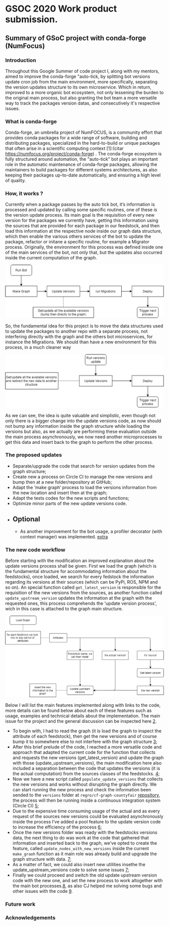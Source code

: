 # GSOC 2020 Work product submission.

## Summary of GSoC project with conda-forge (NumFocus)

### Introduction
  Throughout this Google Summer of code project I, along with my mentors, aimed to improve the conda-forge "auto-tick, by splitting  bot versions update cron job from the main environment, more specifically, separating the version updates structure to its own microservice. Which in return, improved to a more organic bot ecosystem, not only lessening the burden to the original main process, but also granting the bot team a more versatile way to track the packages version datas, and consecutively it's respective issues.

### What is conda-forge
  Conda-forge, an umbrella project of NumFOCUS, is a community effort that provides conda packages for a wide range of software, building and distributing packages, specialized in the hard-to-build or unique packages that often arise in a scientific computing context [1]:(citar https://numfocus.org/project/conda-forge) . The conda-forge ecosystem is fully structured around automation, the "auto-tick" bot plays an important role in the automatic maintenance of conda-forge packages, allowing the maintainers to build packages for different systems architectures, as also keeping their packages up-to-date automatically, and ensuring a high level of quality.


### How, it works ?
  Currently when a package passes by the auto tick bot, it’s information is processed and updated by calling some specific routines, one of these is the version update process. Its main goal is the requisition of every new version for the packages we currently have, getting this information using the sources that are provided for each package in our feedstock, and then load this information at the respective node inside our graph data structure, which then enable the various others services of the bot to update the package, refactor or initane a specific routine, for example a Migrator process.
	Originally, the environment for this process was defined inside one of the main services of the bot, not only that, but the updates also occurred inside the current computation of the graph. 

<p align="center">
  <img src="https://github.com/viniciusdc/viniciusdc.github.io/blob/viniciusdc-patch-3/img/old_eco.png" />
</p>
 
So, the fundamental idea for this project  is to move the data structures used to update the packages to another repo with a separate process, not interfering directly with the graph and the others bot microservices, for instance the Migrations. We should than have a new environment for this process, in a much cleaner way

<p align="center">
  <img src="https://github.com/viniciusdc/viniciusdc.github.io/blob/viniciusdc-patch-3/img/new_eco.png" />
</p>

As we can see, the idea is quite valuable and simplistic, even though not only there is a bigger change into the update versions code, as now should not bump any information inside the graph structure while loading the versions but also, as we actually are performing these evaluation outside the main process asynchronously, we now need another microprocesses to get this data and insert back to the graph to perform the other process.


### The proposed updates
  - Separate/upgrade the code that search for version updates  from the graph structure;
  - Create new a process on Circle CI to manage the new versions and bump then at a new folder/repository at GitHub;
  - Adapt the ‘make graph’ process to load the versions information from the new location and insert then at the graph;
  - Adapt the tests codes for the new scripts and functions;
  - Optimize minor parts of the new update versions code.
  * ## Optional
  	- As another improvement for the bot usage, a profiler decorator (with context manager) was implemented. [extra](https://github.com/regro/cf-scripts/pull/1131#pullrequestreview-474906393)

### The new code workflow
   Before starting with the modification an improved explanation about the update versions process shall be given. 
   First we load the graph (which is the fundamental structure for accommodating information about the feedstocks), once loaded, we search for every fedstock the information regarding its versions at their sources (which can be PyPi, ROS, NPM and so on). An special function called `get_latest_version` is responsible for the requisition of the new versions from the sources, as another function called `update_upstream_version` updates the information at the graph with the requested ones, this process comprehends the 'update version process', wich in this case is attached to the graph main structure.

<p align="center">
  <img src="https://github.com/viniciusdc/viniciusdc.github.io/blob/viniciusdc-patch-2/img/update_version_process.png" />
</p>

Below I will list the main features implemented along with links to the code, more details can be found below about each of these features such as usage, examples and technical details about the implementation. 
The main issue for the project and the general discussion can be inspected here [2](https://github.com/regro/cf-scripts/issues/842).

   - To begin with, I had to read the graph (it is load the graph to inspect the attribute of each feedstock), then get the new versions and of course bump it to somewhere else to not interfere with the graph structure [3](https://github.com/viniciusdc/viniciusdc.github.io/issues/1);
   - After this brief prelude of the code, I reached a more versatile code and approach that adapted the current code for the function that collects and requests the new versions (get_latest_version) and update the graph with those (update_upstream_versions), the main modification here also included a separation between the code that updates the versions (it is the actual computation) from the sources classes of the feedstocks. [4](https://github.com/regro/cf-scripts/pull/1027);
   - Now we have a new script called `populate_update_versions` that collects the new versions and works without disrupting the graph directly. We can start running the new process and check the information been sended to the `versions` folder at `regro/cf-graph-countyfair` [repository](https://github.com/regro/cf-graph-countyfair/), the process will then be running inside a continuous integration system (Circle CI) [5](https://github.com/regro/circle_worker/pull/61);
   - Due to the expensive time consuming usage of the actual and as every request of the sources new versions could be evaluated asynchronously inside the process I’ve added a pool feature to the update version code to increase the efficiency of the process [6](https://github.com/regro/cf-scripts/pull/1049);
   - Once the new versions folder was ready with the feedstocks versions data, the next thing to do was work at the code that gathered that information and inserted back to the graph, we've opted to create the feature, called `update_nodes_with_new_versions` inside the current `make_graoh` function as it main role was already build and upgrade the graph structure with data. [7](https://github.com/regro/cf-scripts/pull/1050);
   - As a matter of fact, we could also insert new utilities insethe the update_upstream_versions code to solve some issues [7](https://github.com/regro/cf-scripts/pull/1073);
   - Finally we could proceed and switch the old update upstream version code with the new one, and set the new process to work altogether with the main bot processes.[8](https://github.com/regro/cf-scripts/pull/1075), as also CJ helped me solving some bugs and other issues with the code [9](https://github.com/regro/cf-scripts/pull/1099).


### Future work

### Acknowledgements
